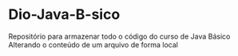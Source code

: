 # Dio-Java-B-sico
Repositório para armazenar todo o código do curso de Java Básico
Alterando o conteúdo de um arquivo de forma local